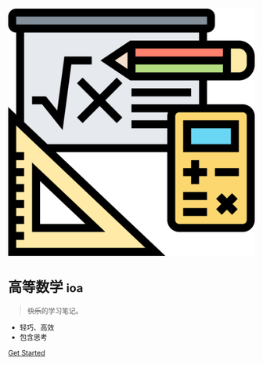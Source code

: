![logo](_media/icon.svg ':size=10%')

# 高等数学 <small>ioa</small>

> ~~快乐~~的学习笔记。

- 轻巧、高效
- 包含思考 

[Get Started](#高等数学)